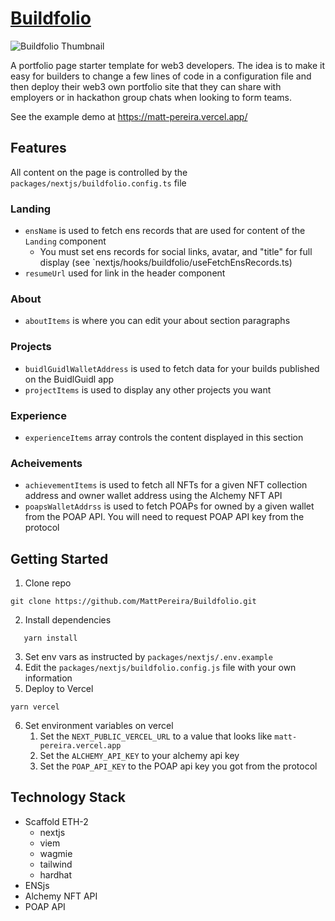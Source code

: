 # [Buildfolio](https://matt-pereira.vercel.app)

![Buildfolio Thumbnail](https://matt-pereira.vercel.app/thumbnail.jpg)

A portfolio page starter template for web3 developers. The idea is to make it easy for builders to change a few lines of code in a configuration file and then deploy their web3 own portfolio site that they can share with employers or in hackathon group chats when looking to form teams.

See the example demo at https://matt-pereira.vercel.app/

## Features

All content on the page is controlled by the `packages/nextjs/buildfolio.config.ts` file

### Landing

- `ensName` is used to fetch ens records that are used for content of the `Landing` component
  - You must set ens records for social links, avatar, and "title" for full display (see `nextjs/hooks/buildfolio/useFetchEnsRecords.ts)
- `resumeUrl` used for link in the header component

### About

- `aboutItems` is where you can edit your about section paragraphs

### Projects

- `buidlGuidlWalletAddress` is used to fetch data for your builds published on the BuidlGuidl app
- `projectItems` is used to display any other projects you want

### Experience

- `experienceItems` array controls the content displayed in this section

### Acheivements

- `achievementItems` is used to fetch all NFTs for a given NFT collection address and owner wallet address using the Alchemy NFT API
- `poapsWalletAddrss` is used to fetch POAPs for owned by a given wallet from the POAP API. You will need to request POAP API key from the protocol

## Getting Started

1. Clone repo

```
git clone https://github.com/MattPereira/Buildfolio.git
```

2. Install dependencies

```
   yarn install
```

3. Set env vars as instructed by `packages/nextjs/.env.example`
4. Edit the `packages/nextjs/buildfolio.config.js` file with your own information
5. Deploy to Vercel

```
yarn vercel
```

6. Set environment variables on vercel
   1. Set the `NEXT_PUBLIC_VERCEL_URL` to a value that looks like `matt-pereira.vercel.app`
   2. Set the `ALCHEMY_API_KEY` to your alchemy api key
   3. Set the `POAP_API_KEY` to the POAP api key you got from the protocol

## Technology Stack

- Scaffold ETH-2
  - nextjs
  - viem
  - wagmie
  - tailwind
  - hardhat
- ENSjs
- Alchemy NFT API
- POAP API
